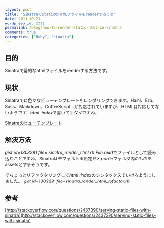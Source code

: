 ```yaml
---
layout: post
title: 'SinatraでStaticなHTMLファイルをrenderするには'
date: 2011-10-21
wordpress_id: 2391
permalink: /blog/how-to-render-static-html-in-sinatra
comments: true
categories: ["Ruby", "sinatra"]
---
```

## 目的
Sinatraで静的なhtmlファイルをrenderする方法です。

## 現状
Sinatraでは色々なビューテンプレートをレンダリングできます。Haml、Erb、Sass、Markdown、CoffeeScript…が対応されていますが、HTMLは対応してないようです。*html :index*で書いてもダメですね。

[Sinatraのビューテンプレート](http://www.sinatrarb.com/intro-jp.html#%E3%83%93%E3%83%A5%E3%83%BC%20/%20%E3%83%86%E3%83%B3%E3%83%97%E3%83%AC%E3%83%BC%E3%83%88)

## 解決方法
*gist id=1303281 file= sinatra_render_html.rb*
*File.read</em>でファイルとして読み込むことですね。Sinatraはデフォルトの設定だと<em>public*フォルダ内のものをassetsとするそうです。

でちょっとリファクタリングして*html :index*のシンタックスでいけるようにしました。
*gist id=1303281 file=sinatra_render_html_refactor.rb*

## 参考
[http://stackoverflow.com/questions/2437390/serving-static-files-with-sinatra](http://stackoverflow.com/questions/2437390/serving-static-files-with-sinatra)
